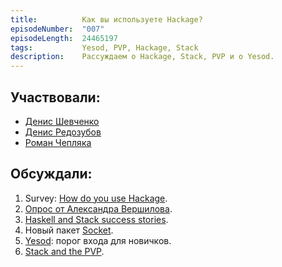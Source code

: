 ```yaml
---
title:          Как вы используете Hackage?
episodeNumber:  "007"
episodeLength:  24465197
tags:           Yesod, PVP, Hackage, Stack
description:    Рассуждаем о Hackage, Stack, PVP и о Yesod.
---
```


## Участвовали:

* [Денис Шевченко](https://dshevchenko.biz/)
* [Денис Редозубов](https://twitter.com/rufuse)
* [Роман Чепляка](https://ro-che.info/)

## Обсуждали:

1. Survey: [How do you use Hackage](https://www.reddit.com/r/haskell/comments/3n0vaw/survey_how_do_you_use_hackage/).
2. [Опрос от Александра Вершилова](https://docs.google.com/forms/d/11Ed9dAlpN94kiLfR44HWfL5TmzGpLg5nXPaB8syqmQs/viewform?usp=send_form).
3. [Haskell and Stack success stories](https://groups.google.com/forum/#!topic/haskell-stack/PqS6q2qTgMU).
4. Новый пакет [Socket](https://hackage.haskell.org/package/socket-0.5.3.0/docs/System-Socket.html).
5. [Yesod](http://www.yesodweb.com/): порог входа для новичков.
6. [Stack and the PVP](https://www.fpcomplete.com/blog/2015/09/stack-pvp).
